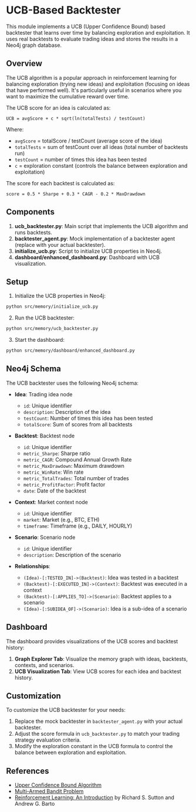 # UCB-Based Backtester

This module implements a UCB (Upper Confidence Bound) based backtester that learns over time by balancing exploration and exploitation. It uses real backtests to evaluate trading ideas and stores the results in a Neo4j graph database.

## Overview

The UCB algorithm is a popular approach in reinforcement learning for balancing exploration (trying new ideas) and exploitation (focusing on ideas that have performed well). It's particularly useful in scenarios where you want to maximize the cumulative reward over time.

The UCB score for an idea is calculated as:

```
UCB = avgScore + c * sqrt(ln(totalTests) / testCount)
```

Where:
- `avgScore` = totalScore / testCount (average score of the idea)
- `totalTests` = sum of testCount over all ideas (total number of backtests run)
- `testCount` = number of times this idea has been tested
- `c` = exploration constant (controls the balance between exploration and exploitation)

The score for each backtest is calculated as:

```
score = 0.5 * Sharpe + 0.3 * CAGR - 0.2 * MaxDrawdown
```

## Components

1. **ucb_backtester.py**: Main script that implements the UCB algorithm and runs backtests.
2. **backtester_agent.py**: Mock implementation of a backtester agent (replace with your actual backtester).
3. **initialize_ucb.py**: Script to initialize UCB properties in Neo4j.
4. **dashboard/enhanced_dashboard.py**: Dashboard with UCB visualization.

## Setup

1. Initialize the UCB properties in Neo4j:

```bash
python src/memory/initialize_ucb.py
```

2. Run the UCB backtester:

```bash
python src/memory/ucb_backtester.py
```

3. Start the dashboard:

```bash
python src/memory/dashboard/enhanced_dashboard.py
```

## Neo4j Schema

The UCB backtester uses the following Neo4j schema:

- **Idea**: Trading idea node
  - `id`: Unique identifier
  - `description`: Description of the idea
  - `testCount`: Number of times this idea has been tested
  - `totalScore`: Sum of scores from all backtests

- **Backtest**: Backtest node
  - `id`: Unique identifier
  - `metric_Sharpe`: Sharpe ratio
  - `metric_CAGR`: Compound Annual Growth Rate
  - `metric_MaxDrawdown`: Maximum drawdown
  - `metric_WinRate`: Win rate
  - `metric_TotalTrades`: Total number of trades
  - `metric_ProfitFactor`: Profit factor
  - `date`: Date of the backtest

- **Context**: Market context node
  - `id`: Unique identifier
  - `market`: Market (e.g., BTC, ETH)
  - `timeframe`: Timeframe (e.g., DAILY, HOURLY)

- **Scenario**: Scenario node
  - `id`: Unique identifier
  - `description`: Description of the scenario

- **Relationships**:
  - `(Idea)-[:TESTED_IN]->(Backtest)`: Idea was tested in a backtest
  - `(Backtest)-[:EXECUTED_IN]->(Context)`: Backtest was executed in a context
  - `(Backtest)-[:APPLIES_TO]->(Scenario)`: Backtest applies to a scenario
  - `(Idea)-[:SUBIDEA_OF]->(Scenario)`: Idea is a sub-idea of a scenario

## Dashboard

The dashboard provides visualizations of the UCB scores and backtest history:

1. **Graph Explorer Tab**: Visualize the memory graph with ideas, backtests, contexts, and scenarios.
2. **UCB Visualization Tab**: View UCB scores for each idea and backtest history.

## Customization

To customize the UCB backtester for your needs:

1. Replace the mock backtester in `backtester_agent.py` with your actual backtester.
2. Adjust the score formula in `ucb_backtester.py` to match your trading strategy evaluation criteria.
3. Modify the exploration constant in the UCB formula to control the balance between exploration and exploitation.

## References

- [Upper Confidence Bound Algorithm](https://en.wikipedia.org/wiki/Multi-armed_bandit#Upper_confidence_bound_algorithm)
- [Multi-Armed Bandit Problem](https://en.wikipedia.org/wiki/Multi-armed_bandit)
- [Reinforcement Learning: An Introduction](http://incompleteideas.net/book/the-book-2nd.html) by Richard S. Sutton and Andrew G. Barto
